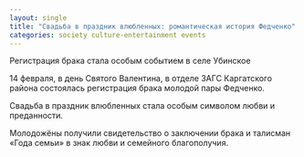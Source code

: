 ```yaml
---
layout: single
title: "Свадьба в праздник влюбленных: романтическая история Федченко"
categories: society culture-entertainment events
---
```

Регистрация брака стала особым событием в селе Убинское

14 февраля, в день Святого Валентина, в отделе ЗАГС Каргатского района состоялась регистрация брака молодой пары Федченко.

Свадьба в праздник влюбленных стала особым символом любви и преданности.

Молодожёны получили свидетельство о заключении брака и талисман «Года семьи» в знак любви и семейного благополучия.